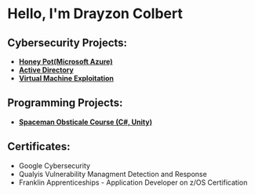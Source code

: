<h1>Hello, I'm Drayzon Colbert </h1>

<h2>Cybersecurity Projects:</h2>

- <b>[Honey Pot(Microsoft Azure)](https://github.com/DrayColb/Honey-Pot)</b>
- <b>[Active Directory](https://github.com/DrayColb/Active-Directory)</b>
- <b> [Virtual Machine Exploitation](https://github.com/DrayColb/VM-Exploitation)</b>


<h2>Programming Projects:</h2>

- <b>[Spaceman Obsticale Course (C#, Unity)](https://github.com/DrayColb/DrayColb1/blob/main/README.md)</b>

<h2>Certificates:</h2>

  - Google Cybersecurity
  - Qualyis Vulnerability Managment Detection and Response
  - Franklin Apprenticeships - Application Developer on z/OS Certification


